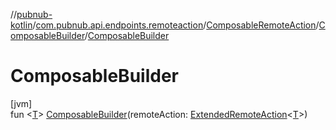 //[pubnub-kotlin](../../../../index.md)/[com.pubnub.api.endpoints.remoteaction](../../index.md)/[ComposableRemoteAction](../index.md)/[ComposableBuilder](index.md)/[ComposableBuilder](-composable-builder.md)

# ComposableBuilder

[jvm]\
fun &lt;[T](index.md)&gt; [ComposableBuilder](-composable-builder.md)(remoteAction: [ExtendedRemoteAction](../../-extended-remote-action/index.md)&lt;[T](index.md)&gt;)
